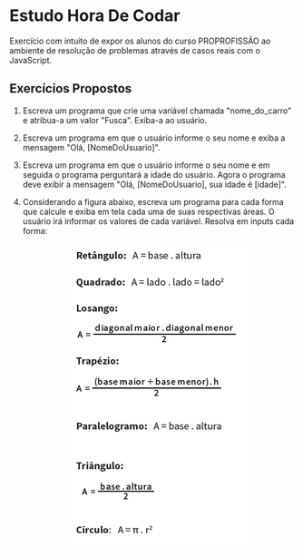 <h1>Estudo Hora De Codar</h1>
Exercício com intuito de expor os alunos do curso PROPROFISSÃO ao ambiente de resolução de problemas através de casos reais com o JavaScript. 

## Exercícios Propostos

  1) Escreva um programa que crie uma variável chamada "nome_do_carro" e atribua-a um valor "Fusca". Exiba-a ao usuário.

  2) Escreva um programa em que o usuário informe o seu nome e exiba a mensagem "Olá, [NomeDoUsuario]".

  3) Escreva um programa em que o usuário informe o seu nome e em seguida o programa perguntará a idade do usuário. Agora o programa deve exibir a mensagem "Olá, [NomeDoUsuario], sua idade é [idade]".
     
  4) Considerando a figura abaixo, escreva um programa para cada forma que calcule e exiba em tela cada uma de suas respectivas áreas. O usuário irá informar os valores de cada variável.
  Resolva em inputs cada forma:
     <p align="center">
      <img src="exemplo/Exer-5.png" alt="fórmulas de calculo para área de quadrado, retângulo, etc">
     </p>
